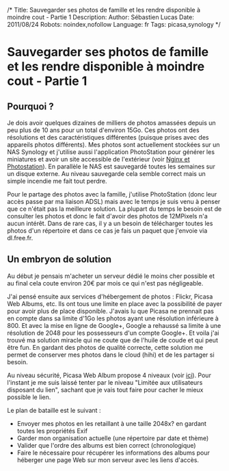 /*
Title: Sauvegarder ses photos de famille et les rendre disponible à moindre cout - Partie 1
Description: 
Author: Sébastien Lucas
Date: 2011/08/24
Robots: noindex,nofollow
Language: fr
Tags: picasa,synology
*/
# Sauvegarder ses photos de famille et les rendre disponible à moindre cout - Partie 1

## Pourquoi ?
Je dois avoir quelques dizaines de milliers de photos amassées depuis un peu plus de 10 ans pour un total d'environ 15Go. Ces photos ont des résolutions et des caractéristiques différentes (puisque prises avec des appareils photos différents). Mes photos sont actuellement stockées sur un NAS Synology et j'utilise aussi l'application PhotoStation pour générer les miniatures et avoir un site accessible de l'extérieur (voir [Nginx et Photostation](/blog/nginx-synology-photostation)). En parallèle le NAS est sauvegardé toutes les semaines sur un disque externe. Au niveau sauvegarde cela semble correct mais un simple incendie me fait tout perdre.

Pour le partage des photos avec la famille, j'utilise PhotoStation (donc leur accès passe par ma liaison ADSL) mais avec le temps je suis venu à penser que ce n'était pas la meilleure solution. La plupart du temps le besoin est de consulter les photos et donc le fait d'avoir des photos de 12MPixels n'a aucun intérêt. Dans de rare cas, il y a un besoin de télécharger toutes les photos d'un répertoire et dans ce cas je fais un paquet que j'envoie via dl.free.fr.
## Un embryon de solution

Au début je pensais m'acheter un serveur dédié le moins cher possible et au final cela coute environ 20€ par mois ce qui n'est pas négligeable.

J'ai pensé ensuite aux services d'hébergement de photos : Flickr, Picasa Web Albums, etc. Ils ont tous une limite en place avec la possibilité de payer pour avoir plus de place disponible. J'avais lu que Picasa ne prennait pas en compte dans sa limite d'1Go les photos ayant une résolution inférieure à 800. Et avec la mise en ligne de Google+, Google a rehaussé sa limite à une résolution de 2048 pour les possesseurs d'un compte Google+. Et voila j'ai trouvé ma solution miracle qui ne coute que de l'huile de coude et qui peut être fun. En gardant des photos de qualité correcte, cette solution me permet de conserver mes photos dans le cloud (hihi) et de les partager si besoin.

Au niveau sécurité, Picasa Web Album propose 4 niveaux (voir [ici](http://picasa.google.com/support/bin/answer.py?hl=fr&answer=39551)). Pour l'instant je me suis laissé tenter par le niveau "Limitée aux utilisateurs disposant du lien", sachant que je vais tout faire pour cacher le mieux possible le lien.

Le plan de bataille est le suivant :
*	Envoyer mes photos en les retaillant à une taille 2048x? en gardant toutes les propriétés Exif
*	Garder mon organisation actuelle (une répertoire par date et thème)
*	Valider que l'ordre des albums est bien correct (chronologique)
*	Faire le nécessaire pour récupérer les informations des albums pour héberger une page Web sur mon serveur avec les liens d'accès.


